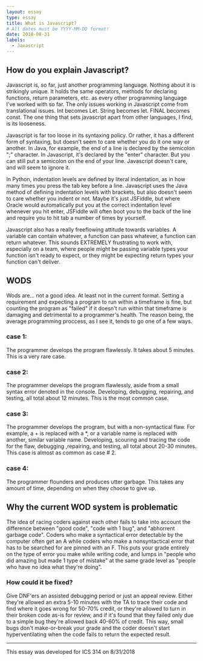 ```yaml
---
layout: essay
type: essay
title: What is Javascript?
# All dates must be YYYY-MM-DD format!
date: 2018-08-31
labels:
  - Javascript
---
```


## How do you explain Javascript?

Javascript is, so far, just another programming language. Nothing about it is strikingly unique. It holds the same operators, methods for declaring functions, return parameters, etc. as every other programming language I've worked with so far. The only issues working in Javascript come from translational issues. Int becomes Let. String becomes let. FINAL becomes const. The one thing that sets javascript apart from other languages, I find, is its looseness.

Javascript is far too loose in its syntaxing policy. Or rather, it has a different form of syntaxing, but doesn't seem to care whether you do it one way or another. In Java, for example, the end of a line is declared by the semicolon ";" character. In Javascript, it's declared by the "enter" character. But you can still put a semicolon on the end of your line. Javascript doesn't care, and will seem to ignore it.

In Python, indentation levels are defined by literal indentation, as in how many times you press the tab key before a line. Javascript uses the Java method of defining indentation levels with brackets, but also doesn't seem to care whether you indent or not. Maybe it's just JSFiddle, but where Oracle would automatically put you at the correct indentation level whenever you hit enter, JSFiddle will often boot you to the back of the line and require you to hit tab a number of times by yourself.

Javascript also has a really freeflowing attitude towards variables. A variable can contain whatever, a function can pass whatever, a function can return whatever. This sounds EXTREMELY frustrating to work with, especially on a team, where people might be passing variable types your function isn't ready to expect, or they might be expecting return types your function can't deliver.

## WODS

Wods are... not a good idea. At least not in the current format. Setting a requirement and expecting a program to run within a timeframe is fine, but counting the program as "failed" if it doesn't run within that timeframe is damaging and detrimental to a programmer's health. The reason being, the average programming proccess, as I see it, tends to go one of a few ways.

### case 1:

The programmer develops the program flawlessly. It takes about 5 minutes. This is a very rare case.

### case 2:

The programmer develops the program flawlessly, aside from a small syntax error denoted in the console. Developing, debugging, repairing, and testing, all total about 12 minutes. This is the most common case.

### case 3:

The programmer develops the program, but with a non-syntactical flaw. For example, a + is replaced with a \*, or a variable name is replaced with another, similar variable name. Developing, scouring and tracing the code for the flaw, debugging ,repairing, and testing, all total about 20-30 minutes. This case is almost as common as case # 2.

### case 4:

The programmer flounders and produces utter garbage. This takes any amount of time, depending on when they choose to give up.

## Why the current WOD system is problematic

The idea of racing coders against each other fails to take into account the difference between "good code", "code with 1 bug", and "abhorrent garbage code". Coders who make a syntactical error detectable by the computer often get an A while coders who make a nonsyntactical error that has to be searched for are pinned with an F. This puts your grade entirely on the type of error you make while writing code, and lumps in "people who did amazing but made 1 type of mistake" at the same grade level as "people who have no idea what they're doing". 

### How could it be fixed?

Give DNF'ers an assisted debugging period or just an appeal review. Either they're allowed an extra 5-10 minutes with the TA to trace their code and find where it goes wrong for 50-70% credit, or they're allowed to turn in their broken code as-is for review, and if it's found that they failed only due to a simple bug they're allowed back 40-60% of credit. This way, small bugs don't make-or-break your grade and the coder doesn't start hyperventilating when the code fails to return the expected result.

----

This essay was developed for ICS 314 on 8/31/2018
